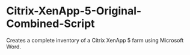 # Citrix-XenApp-5-Original-Combined-Script
Creates a complete inventory of a Citrix XenApp 5 farm using Microsoft Word.
